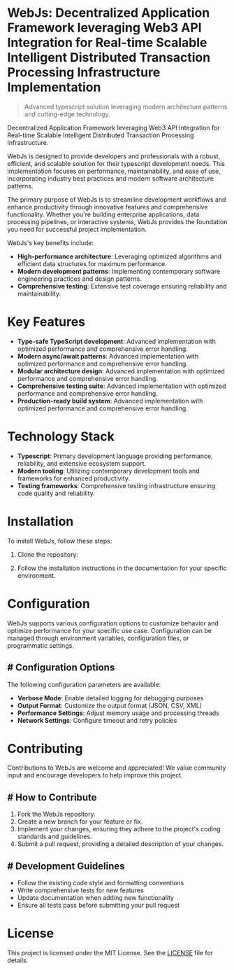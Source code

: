 <!-- fallback_WebJs_20251001203357_93640 -->

# WebJs: Decentralized Application Framework leveraging Web3 API Integration for Real-time Scalable Intelligent Distributed Transaction Processing Infrastructure Implementation
> Advanced typescript solution leveraging modern architecture patterns and cutting-edge technology.

Decentralized Application Framework leveraging Web3 API Integration for Real-time Scalable Intelligent Distributed Transaction Processing Infrastructure.

WebJs is designed to provide developers and professionals with a robust, efficient, and scalable solution for their typescript development needs. This implementation focuses on performance, maintainability, and ease of use, incorporating industry best practices and modern software architecture patterns.

The primary purpose of WebJs is to streamline development workflows and enhance productivity through innovative features and comprehensive functionality. Whether you're building enterprise applications, data processing pipelines, or interactive systems, WebJs provides the foundation you need for successful project implementation.

WebJs's key benefits include:

* **High-performance architecture**: Leveraging optimized algorithms and efficient data structures for maximum performance.
* **Modern development patterns**: Implementing contemporary software engineering practices and design patterns.
* **Comprehensive testing**: Extensive test coverage ensuring reliability and maintainability.

# Key Features

* **Type-safe TypeScript development**: Advanced implementation with optimized performance and comprehensive error handling.
* **Modern async/await patterns**: Advanced implementation with optimized performance and comprehensive error handling.
* **Modular architecture design**: Advanced implementation with optimized performance and comprehensive error handling.
* **Comprehensive testing suite**: Advanced implementation with optimized performance and comprehensive error handling.
* **Production-ready build system**: Advanced implementation with optimized performance and comprehensive error handling.

# Technology Stack

* **Typescript**: Primary development language providing performance, reliability, and extensive ecosystem support.
* **Modern tooling**: Utilizing contemporary development tools and frameworks for enhanced productivity.
* **Testing frameworks**: Comprehensive testing infrastructure ensuring code quality and reliability.

# Installation

To install WebJs, follow these steps:

1. Clone the repository:


2. Follow the installation instructions in the documentation for your specific environment.

# Configuration

WebJs supports various configuration options to customize behavior and optimize performance for your specific use case. Configuration can be managed through environment variables, configuration files, or programmatic settings.

## # Configuration Options

The following configuration parameters are available:

* **Verbose Mode**: Enable detailed logging for debugging purposes
* **Output Format**: Customize the output format (JSON, CSV, XML)
* **Performance Settings**: Adjust memory usage and processing threads
* **Network Settings**: Configure timeout and retry policies

# Contributing

Contributions to WebJs are welcome and appreciated! We value community input and encourage developers to help improve this project.

## # How to Contribute

1. Fork the WebJs repository.
2. Create a new branch for your feature or fix.
3. Implement your changes, ensuring they adhere to the project's coding standards and guidelines.
4. Submit a pull request, providing a detailed description of your changes.

## # Development Guidelines

* Follow the existing code style and formatting conventions
* Write comprehensive tests for new features
* Update documentation when adding new functionality
* Ensure all tests pass before submitting your pull request

# License

This project is licensed under the MIT License. See the [LICENSE](https://github.com/Willysc10/WebJs/blob/main/LICENSE) file for details.

